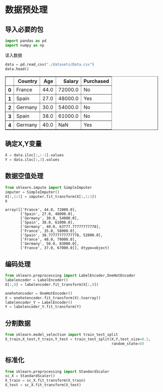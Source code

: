 # 数据预处理


## 导入必要的包


```python
import pandas as pd
import numpy as np
```

读入数据


```python
data = pd.read_csv("./datasets/Data.csv")
data.head()
```




<div>
<style scoped>
    .dataframe tbody tr th:only-of-type {
        vertical-align: middle;
    }


    .dataframe tbody tr th {
        vertical-align: top;
    }
    
    .dataframe thead th {
        text-align: right;
    }

</style>

<table border="1" class="dataframe">
  <thead>
    <tr style="text-align: right;">
      <th></th>
      <th>Country</th>
      <th>Age</th>
      <th>Salary</th>
      <th>Purchased</th>
    </tr>
  </thead>
  <tbody>
    <tr>
      <th>0</th>
      <td>France</td>
      <td>44.0</td>
      <td>72000.0</td>
      <td>No</td>
    </tr>
    <tr>
      <th>1</th>
      <td>Spain</td>
      <td>27.0</td>
      <td>48000.0</td>
      <td>Yes</td>
    </tr>
    <tr>
      <th>2</th>
      <td>Germany</td>
      <td>30.0</td>
      <td>54000.0</td>
      <td>No</td>
    </tr>
    <tr>
      <th>3</th>
      <td>Spain</td>
      <td>38.0</td>
      <td>61000.0</td>
      <td>No</td>
    </tr>
    <tr>
      <th>4</th>
      <td>Germany</td>
      <td>40.0</td>
      <td>NaN</td>
      <td>Yes</td>
    </tr>
  </tbody>
</table>

</div>



## 确定X,Y变量


```python
X = data.iloc[:,:-1].values
Y = data.iloc[:,3].values
```

## 数据空值处理


```python
from sklearn.impute import SimpleImputer
imputer = SimpleImputer()
X[:,1:3] = imputer.fit_transform(X[:,1:3])
X
```




    array([['France', 44.0, 72000.0],
           ['Spain', 27.0, 48000.0],
           ['Germany', 30.0, 54000.0],
           ['Spain', 38.0, 61000.0],
           ['Germany', 40.0, 63777.77777777778],
           ['France', 35.0, 58000.0],
           ['Spain', 38.77777777777778, 52000.0],
           ['France', 48.0, 79000.0],
           ['Germany', 50.0, 83000.0],
           ['France', 37.0, 67000.0]], dtype=object)



## 编码处理


```python
from sklearn.preprocessing import LabelEncoder,OneHotEncoder
labelencoder = LabelEncoder()
X[:,0] = labelencoder.fit_transform(X[:,0])
```


```python
onehotencoder = OneHotEncoder()
X = onehotencoder.fit_transform(X).toarray()
labelencoder_Y = LabelEncoder()
Y = labelencoder_Y.fit_transform(Y)
```

## 分割数据


```python
from sklearn.model_selection import train_test_split
X_train,X_test,Y_train,Y_test = train_test_split(X,Y,test_size=0.2,
                                                 random_state=0)

```

## 标准化


```python
from sklearn.preprocessing import StandardScaler
sc_X = StandardScaler()
X_train = sc_X.fit_transform(X_train)
X_test = sc_X.fit_transform(X_test)
```


